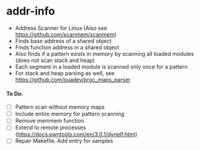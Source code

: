 # addr-info
* Address Scanner for Linux (Also see https://github.com/scanmem/scanmem)
* Finds base address of a shared object
* Finds function address in a shared object
* Also finds if a pattern exists in memory by scanning all loaded modules (does not scan stack and heap)
* Each segment in a loaded module is scanned only once for a pattern
* For stack and heap parsing as well, see https://github.com/ouadev/proc_maps_parser
 #### To Do: 
 - [ ] Pattern scan without memory maps
 - [ ] Include entire memory for pattern scanning
 - [ ] Remove memmem function
 - [ ] Extend to remote processes (https://docs.pwntools.com/en/3.0.1/dynelf.html)
 - [ ] Repair Makefile. Add entry for samples
